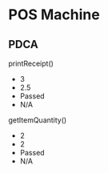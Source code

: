 # POS Machine
## PDCA
printReceipt()  
- 3   
- 2.5   
- Passed   
- N/A

getItemQuantity()
- 2
- 2
- Passed
- N/A
